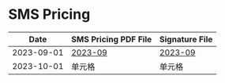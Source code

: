 # SMS Pricing 

|  Date   | SMS Pricing PDF File  | Signature File  | 
|  ----  | ----  | ----  |
| 2023-09-01  | [2023-09](2023/sms-pricing-20230901.pdf) | [2023-09](2023/sms-pricing-20230901.pdf.sig) |
| 2023-10-01  | 单元格 | 单元格 |
